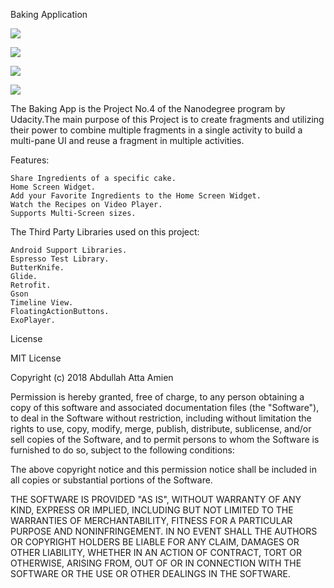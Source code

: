 Baking Application

![](Baking_app_img/Screenshot_20190729-092012_BakingApplication.jpg)

![](Baking_app_img/Screenshot_20190729-092026_BakingApplication.jpg)

![](Baking_app_img/Screenshot_20190729-092223_BakingApplication.jpg)

![](Baking_app_img/Screenshot_20190729-092134_One_UI_Home.jpg)


The Baking App is the Project No.4 of the Nanodegree program by Udacity.The main purpose of this Project is to create fragments 
and utilizing their power to combine multiple fragments in a single activity to build a multi-pane UI and reuse a fragment in 
multiple activities.


Features:

    Share Ingredients of a specific cake.
    Home Screen Widget.
    Add your Favorite Ingredients to the Home Screen Widget.
    Watch the Recipes on Video Player.
    Supports Multi-Screen sizes.

The Third Party Libraries used on this project:

    Android Support Libraries.
    Espresso Test Library.
    ButterKnife.
    Glide.
    Retrofit.
    Gson
    Timeline View.
    FloatingActionButtons.
    ExoPlayer.

License

MIT License

Copyright (c) 2018 Abdullah Atta Amien

Permission is hereby granted, free of charge, to any person obtaining a copy of this software and associated documentation files (the "Software"), to deal in the Software without restriction, including without limitation the rights to use, copy, modify, merge, publish, distribute, sublicense, and/or sell copies of the Software, and to permit persons to whom the Software is furnished to do so, subject to the following conditions:

The above copyright notice and this permission notice shall be included in all copies or substantial portions of the Software.

THE SOFTWARE IS PROVIDED "AS IS", WITHOUT WARRANTY OF ANY KIND, EXPRESS OR IMPLIED, INCLUDING BUT NOT LIMITED TO THE WARRANTIES OF MERCHANTABILITY, FITNESS FOR A PARTICULAR PURPOSE AND NONINFRINGEMENT. IN NO EVENT SHALL THE AUTHORS OR COPYRIGHT HOLDERS BE LIABLE FOR ANY CLAIM, DAMAGES OR OTHER LIABILITY, WHETHER IN AN ACTION OF CONTRACT, TORT OR OTHERWISE, ARISING FROM, OUT OF OR IN CONNECTION WITH THE SOFTWARE OR THE USE OR OTHER DEALINGS IN THE SOFTWARE.
